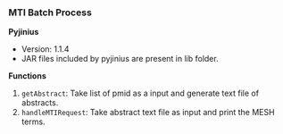 ### MTI Batch Process

**Pyjinius**  
- Version: 1.1.4
- JAR files included by pyjinius are present in lib folder.

**Functions**
1. `getAbstract`: Take list of pmid as a input and generate text file of abstracts.
2. `handleMTIRequest`: Take abstract text file as input and print the MESH terms.  
